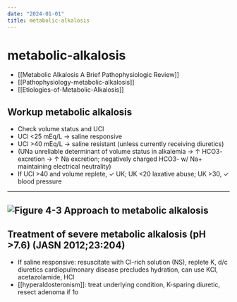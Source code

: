 ```yaml
---
date: "2024-01-01"
title: metabolic-alkalosis
---
```



# metabolic-alkalosis

- [[Metabolic Alkalosis A Brief Pathophysiologic Review]]
- [[Pathophysiology-metabolic-alkalosis]]
- [[Etiologies-of-Metabolic-Alkalosis]]

## Workup metabolic alkalosis

- Check volume status and UCl
- UCl <25 mEq/L → saline responsive
- UCl >40 mEq/L → saline resistant (unless currently receiving diuretics)
- (UNa unreliable determinant of volume status in alkalemia → ↑ HCO3- excretion → ↑ Na excretion; negatively charged HCO3- w/ Na+ maintaining electrical neutrality)
- If UCl >40 and volume replete, ✓ UK; UK <20 laxative abuse; UK >30, ✓ blood pressure

---
## ![Figure 4-3 Approach to metabolic alkalosis](https://i.imgur.com/BNg7xQq.png)
## Treatment of severe metabolic alkalosis (pH >7.6) (JASN 2012;23:204)
- If saline responsive: resuscitate with Cl-rich solution (NS), replete K, d/c diuretics cardiopulmonary disease precludes hydration, can use KCl, acetazolamide, HCl
- [[hyperaldosteronism]]: treat underlying condition, K-sparing diuretic, resect adenoma if 1o

